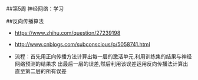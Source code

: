 ##第5周 神经网络：学习



##反向传播算法

- https://www.zhihu.com/question/27239198

- http://www.cnblogs.com/subconscious/p/5058741.html

- 流程：首先用正向传播方法计算出每一层的激活单元,利用训练集的结果与神经网络预测的结果求 出最后一层的误差,然后利用该误差运用反向传播法计算出直至第二层的所有误差